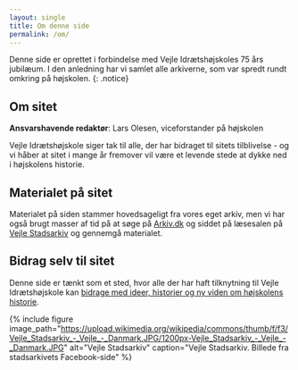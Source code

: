 ```yaml
---
layout: single
title: Om denne side
permalink: /om/
---
```


Denne side er oprettet i forbindelse med Vejle Idrætshøjskoles 75 års jubilæum. I den anledning har vi samlet alle arkiverne, som var spredt rundt omkring på højskolen.
{: .notice}

## Om sitet

**Ansvarshavende redaktør**: Lars Olesen, viceforstander på højskolen

Vejle Idrætshøjskole siger tak til alle, der har bidraget til sitets tilblivelse - og vi håber at sitet i mange år fremover vil være et levende stede at dykke ned i højskolens historie.

## Materialet på sitet

Materialet på siden stammer hovedsageligt fra vores eget arkiv, men vi har også brugt masser af tid på at søge på [Arkiv.dk](http://arkiv.dk) og siddet på læsesalen på [Vejle Stadsarkiv](http://vejlestadsarkiv.dk) og gennemgå materialet.

## Bidrag selv til sitet

Denne side er tænkt som et sted, hvor alle der har haft tilknytning til Vejle Idrætshøjskole kan [bidrage med ideer, historier og ny viden om højskolens historie](/bidrag/).

{% include figure
    image_path="https://upload.wikimedia.org/wikipedia/commons/thumb/f/f3/Vejle_Stadsarkiv_-_Vejle_-_Danmark.JPG/1200px-Vejle_Stadsarkiv_-_Vejle_-_Danmark.JPG"
    alt="Vejle Stadsarkiv"
    caption="Vejle Stadsarkiv. Billede fra stadsarkivets Facebook-side" %}
